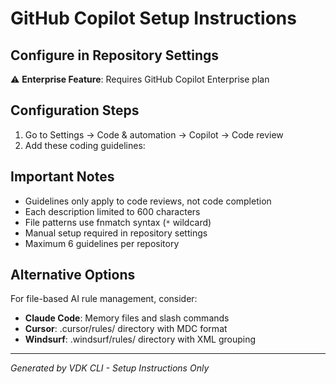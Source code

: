 # GitHub Copilot Setup Instructions

## Configure in Repository Settings
⚠️ **Enterprise Feature**: Requires GitHub Copilot Enterprise plan

## Configuration Steps
1. Go to Settings → Code & automation → Copilot → Code review
2. Add these coding guidelines:



## Important Notes
- Guidelines only apply to code reviews, not code completion
- Each description limited to 600 characters
- File patterns use fnmatch syntax (`*` wildcard)
- Manual setup required in repository settings
- Maximum 6 guidelines per repository

## Alternative Options
For file-based AI rule management, consider:
- **Claude Code**: Memory files and slash commands
- **Cursor**: .cursor/rules/ directory with MDC format
- **Windsurf**: .windsurf/rules/ directory with XML grouping

---
*Generated by VDK CLI - Setup Instructions Only*